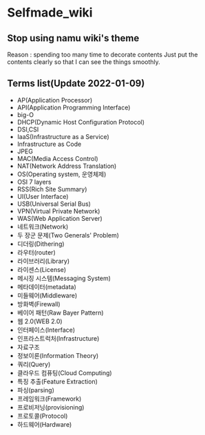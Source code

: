 # Selfmade_wiki
## **Stop using namu wiki's theme**  
Reason : spending too many time to decorate contents
Just put the contents clearly so that I can see the things smoothly.  

## Terms list(Update 2022-01-09)
- AP(Application Processor)
- API(Application Programming Interface)
- big-O
- DHCP(Dynamic Host Configuration Protocol)
- DSI,CSI
- IaaS(Infrastructure as a Service)
- Infrastructure as Code
- JPEG
- MAC(Media Access Control)
- NAT(Network Address Translation)
- OS(Operating system, 운영체제)
- OSI 7 layers
- RSS(Rich Site Summary)
- UI(User Interface)
- USB(Universal Serial Bus)
- VPN(Virtual Private Network)
- WAS(Web Application Server)
- 네트워크(Network)
- 두 장군 문제(Two Generals' Problem)
- 디더링(Dithering)
- 라우터(router)
- 라이브러리(Library)
- 라이센스(License)
- 메시징 시스템(Messaging System)
- 메타데이터(metadata)
- 미들웨어(Middleware)
- 방화벽(Firewall)
- 베이어 패턴(Raw Bayer Pattern)
- 웹 2.0(WEB 2.0)
- 인터페이스(Interface)
- 인프라스트럭처(Infrastructure)
- 자료구조
- 정보이론(Information Theory)
- 쿼리(Query)
- 클라우드 컴퓨팅(Cloud Computing)
- 특징 추출(Feature Extraction)
- 파싱(parsing)
- 프레임워크(Framework)
- 프로비저닝(provisioning)
- 프로토콜(Protocol)
- 하드웨어(Hardware)


